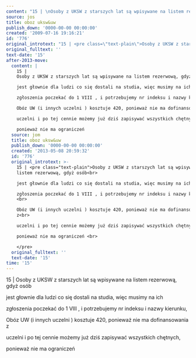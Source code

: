 ```yaml
---
content: "15 | \nOsoby z UKSW z starszych lat są wpisywane na listem rezerwową, gdyż osób\n\njest głownie dla ludzi co się dostali na studia, więc musimy na ich\n\nzgłoszenia poczekać do 1 VIII , i potrzebujemy nr indeksu i nazwy kierunku, \n\nObóz UW (i innych uczelni ) kosztuje 420, ponieważ nie ma dofinansowania z\n\nuczelni i po tej cennie możemy już dziś zapisywać wszystkich chętnych,\n\nponieważ nie ma ograniczeń \n\n\n<!--CONTENT FROM OLD SERVER (jos before 2013): 15 | \nOsoby z UKSW z starszych lat są wpisywane na listem rezerwową, gdyż osób\n\r\njest głownie dla ludzi co się dostali na studia, więc musimy na ich\n\r\nzgłoszenia poczekać do 1 VIII , i potrzebujemy nr indeksu i nazwy kierunku, \n\r\nObóz UW (i innych uczelni ) kosztuje 420, ponieważ nie ma dofinansowania z\n\r\nuczelni i po tej cennie możemy już dziś zapisywać wszystkich chętnych,\n\r\nponieważ nie ma ograniczeń \n\r\n\n\n-->"
source: jos
title: oboz uksw&uw
publish_down: '0000-00-00 00:00:00'
created: '2009-07-16 19:16:21'
id: '776'
original_introtext: "15 | <pre class=\"text-plain\">Osoby z UKSW z starszych lat są wpisywane na listem rezerwową, gdyż osób<br>\r\njest głownie dla ludzi co się dostali na studia, więc musimy na ich<br>\r\nzgłoszenia poczekać do 1 VIII , i potrzebujemy nr indeksu i nazwy kierunku, <br>\r\nObóz UW (i innych uczelni ) kosztuje 420, ponieważ nie ma dofinansowania z<br>\r\nuczelni i po tej cennie możemy już dziś zapisywać wszystkich chętnych,<br>\r\nponieważ nie ma ograniczeń <br>\r\n</pre>"
original_fulltext: ''
text-date: '15'
after-2013-move:
  content: |
    15 | 
    Osoby z UKSW z starszych lat są wpisywane na listem rezerwową, gdyż osób

    jest głownie dla ludzi co się dostali na studia, więc musimy na ich

    zgłoszenia poczekać do 1 VIII , i potrzebujemy nr indeksu i nazwy kierunku, 

    Obóz UW (i innych uczelni ) kosztuje 420, ponieważ nie ma dofinansowania z

    uczelni i po tej cennie możemy już dziś zapisywać wszystkich chętnych,

    ponieważ nie ma ograniczeń 
  source: jom
  title: oboz uksw&uw
  publish_down: '0000-00-00 00:00:00'
  created: '2013-05-08 20:59:32'
  id: '776'
  original_introtext: >-
    15 | <pre class="text-plain">Osoby z UKSW z starszych lat są wpisywane na
    listem rezerwową, gdyż osób<br>

    jest głownie dla ludzi co się dostali na studia, więc musimy na ich<br>

    zgłoszenia poczekać do 1 VIII , i potrzebujemy nr indeksu i nazwy kierunku,
    <br>

    Obóz UW (i innych uczelni ) kosztuje 420, ponieważ nie ma dofinansowania
    z<br>

    uczelni i po tej cennie możemy już dziś zapisywać wszystkich chętnych,<br>

    ponieważ nie ma ograniczeń <br>

    </pre>
  original_fulltext: ''
  text-date: '15'
time: '15'
---
```

15 | 
Osoby z UKSW z starszych lat są wpisywane na listem rezerwową, gdyż osób

jest głownie dla ludzi co się dostali na studia, więc musimy na ich

zgłoszenia poczekać do 1 VIII , i potrzebujemy nr indeksu i nazwy kierunku, 

Obóz UW (i innych uczelni ) kosztuje 420, ponieważ nie ma dofinansowania z

uczelni i po tej cennie możemy już dziś zapisywać wszystkich chętnych,

ponieważ nie ma ograniczeń 


<!--CONTENT FROM OLD SERVER (jos before 2013): 15 | 
Osoby z UKSW z starszych lat są wpisywane na listem rezerwową, gdyż osób

jest głownie dla ludzi co się dostali na studia, więc musimy na ich

zgłoszenia poczekać do 1 VIII , i potrzebujemy nr indeksu i nazwy kierunku, 

Obóz UW (i innych uczelni ) kosztuje 420, ponieważ nie ma dofinansowania z

uczelni i po tej cennie możemy już dziś zapisywać wszystkich chętnych,

ponieważ nie ma ograniczeń 



-->

<!--{{json:{"created_date":"2009-07-16 19:16:21","publish_down":"0000-00-00 00:00:00","id":"776"}}}-->